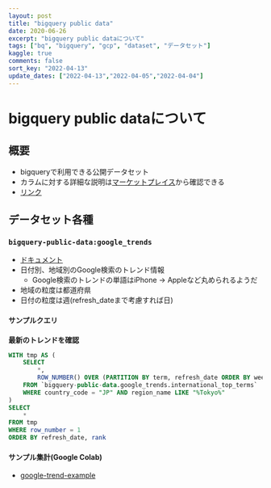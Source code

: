 ```yaml
---
layout: post
title: "bigquery public data"
date: 2020-06-26
excerpt: "bigquery public dataについて"
tags: ["bq", "bigquery", "gcp", "dataset", "データセット"]
kaggle: true
comments: false
sort_key: "2022-04-13"
update_dates: ["2022-04-13","2022-04-05","2022-04-04"]
---
```


# bigquery public dataについて

## 概要
 - bigqueryで利用できる公開データセット
 - カラムに対する詳細な説明は[マーケットプレイス](https://console.cloud.google.com/marketplace/product/bigquery-public-datasets/)から確認できる
 - [リンク](https://console.cloud.google.com/bigquery?p=bigquery-public-data)

## データセット各種

### `bigquery-public-data:google_trends`
 - [ドキュメント](https://console.cloud.google.com/marketplace/product/bigquery-public-datasets/google-search-trends)
 - 日付別、地域別のGoogle検索のトレンド情報
   - Google検索のトレンドの単語はiPhone -> Appleなど丸められるようだ
 - 地域の粒度は都道府県
 - 日付の粒度は週(refresh_dateまで考慮すれば日)

#### サンプルクエリ

**最新のトレンドを確認**  
```sql
WITH tmp AS (
    SELECT
        *,
        ROW_NUMBER() OVER (PARTITION BY term, refresh_date ORDER BY week DESC) as row_number
    FROM `bigquery-public-data.google_trends.international_top_terms`
    WHERE country_code = "JP" AND region_name LIKE "%Tokyo%"
)
SELECT 
    *
FROM tmp
WHERE row_number = 1
ORDER BY refresh_date, rank
```

#### サンプル集計(Google Colab)
 - [google-trend-example](https://colab.research.google.com/drive/1QBZIz5wzaRTtPb-v3mD9SrUdaZeud-R7?usp=sharing)
